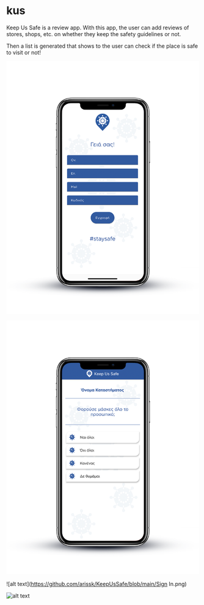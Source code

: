 # kus

Keep Us Safe is a review app. With this app, the user can add reviews of stores, shops, etc. on whether they keep the safety guidelines or not. 

Then a list is generated that shows to the user can check if the place is safe to visit or not!

![alt text](https://github.com/arissk/KeepUsSafe/blob/main/Registration.png)

![alt text](https://github.com/arissk/KeepUsSafe/blob/main/ReviewsQuestions.png)

![alt text](https://github.com/arissk/KeepUsSafe/blob/main/Sign In.png)

![alt text](https://github.com/arissk/KeepUsSafe/blob/main/StoreRegistration)
